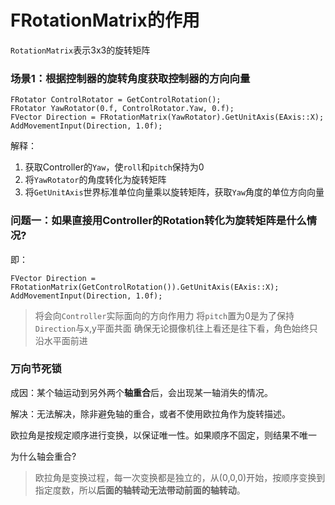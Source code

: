 # FRotationMatrix的作用

``RotationMatrix``表示3x3的旋转矩阵


### 场景1：根据控制器的旋转角度获取控制器的方向向量

```
FRotator ControlRotator = GetControlRotation();
FRotator YawRotator(0.f, ControlRotator.Yaw, 0.f);
FVector Direction = FRotationMatrix(YawRotator).GetUnitAxis(EAxis::X);
AddMovementInput(Direction, 1.0f);
```
解释：
1. 获取Controller的``Yaw``，使``roll``和``pitch``保持为0
2. 将``YawRotator``的角度转化为旋转矩阵
3. 将``GetUnitAxis``世界标准单位向量乘以旋转矩阵，获取``Yaw``角度的单位方向向量

### 问题一：如果直接用Controller的Rotation转化为旋转矩阵是什么情况?
即：
```
FVector Direction = FRotationMatrix(GetControlRotation()).GetUnitAxis(EAxis::X);
AddMovementInput(Direction, 1.0f);
```
> 将会向``Controller``实际面向的方向作用力
> 将``pitch``置为0是为了保持``Direction``与x,y平面共面
> 确保无论摄像机往上看还是往下看，角色始终只沿水平面前进

### 万向节死锁

成因：某个轴运动到另外两个**轴重合**后，会出现某一轴消失的情况。

解决：无法解决，除非避免轴的重合，或者不使用欧拉角作为旋转描述。

欧拉角是按规定顺序进行变换，以保证唯一性。如果顺序不固定，则结果不唯一

为什么轴会重合?
> 欧拉角是变换过程，每一次变换都是独立的，从(0,0,0)开始，按顺序变换到指定度数，所以**后面的轴转动无法带动前面的轴转动**。
